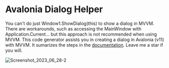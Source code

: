# Avalonia Dialog Helper

You can't do just Window1.ShowDialog(this) to show a dialog in MVVM. There are workarounds, such as accessing the MainWindow with Application.Current... but this approach is not recommended when using MVVM.
This code generator assists you in creating a dialog in Avalonia (v11) with MVVM. It sumarizes the steps in the [documentation](https://docs.avaloniaui.net/docs/next/tutorials/music-store-app/opening-a-dialog#show-dialog).
Leave me a star if you will.

![Screenshot_2023_06_28-2](https://github.com/spinalcord/Avalonia-Dialog-Helper/assets/4529150/9b14fb76-22ae-4d57-9f30-62442e26915f)

